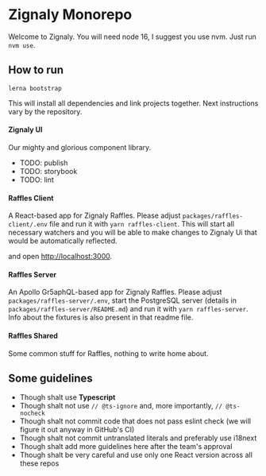 # Zignaly Monorepo

Welcome to Zignaly. You will need node 16, I suggest you use nvm. Just run `nvm use`.

## How to run

```
lerna bootstrap
```

This will install all dependencies and link projects together. Next instructions vary by the repository.

#### Zignaly UI

Our mighty and glorious component library.

* TODO: publish
* TODO: storybook
* TODO: lint

#### Raffles Client

A React-based app for Zignaly Raffles. Please adjust `packages/raffles-client/.env` file and run it
with `yarn raffles-client`. This will start all necessary watchers and you will be able to make changes to Zignaly Ui
that would be automatically reflected.

and open [http://localhost:3000](http://localhost:3000).

#### Raffles Server

An Apollo Gr5aphQL-based app for Zignaly Raffles. Please adjust `packages/raffles-server/.env`, start the PostgreSQL
server (details in `packages/raffles-server/README.md`) and run it
with `yarn raffles-server`. Info about the fixtures is also present in that readme file.

#### Raffles Shared

Some common stuff for Raffles, nothing to write home about.

## Some guidelines

* Though shalt use **Typescript**
* Though shalt not use `// @ts-ignore` and, more importantly, `// @ts-nocheck`
* Though shalt not commit code that does not pass eslint check (we will figure it out anyway in GitHub's CI)
* Though shalt not commit untranslated literals and preferably use i18next
* Though shalt add more guidelines here after the team's approval
* Though shalt be very careful and use only one React version across all these repos

